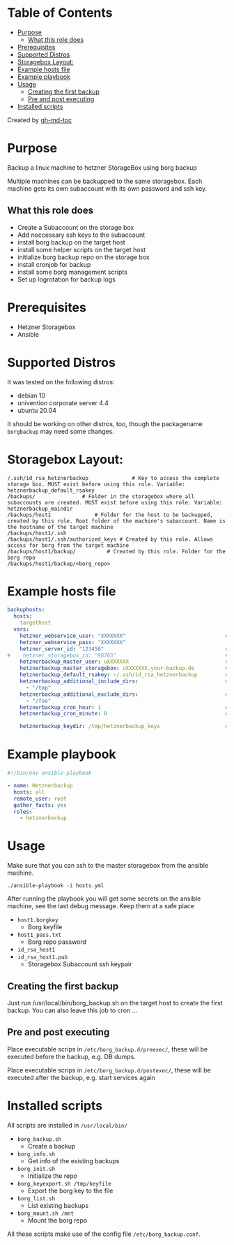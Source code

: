 Table of Contents
=================

   * [Purpose](#purpose)
      * [What this role does](#what-this-role-does)
   * [Prerequisites](#prerequisites)
   * [Supported Distros](#supported-distros)
   * [Storagebox Layout:](#storagebox-layout)
   * [Example hosts file](#example-hosts-file)
   * [Example playbook](#example-playbook)
   * [Usage](#usage)
      * [Creating the first backup](#creating-the-first-backup)
      * [Pre and post executing](#pre-and-post-executing)
   * [Installed scripts](#installed-scripts)

Created by [gh-md-toc](https://github.com/ekalinin/github-markdown-toc)

# Purpose
Backup a linux machine to hetzner StorageBox using borg backup

Multiple machines can be backupped to the same storagebox. Each machine gets its own subaccount with its own password and ssh key.


## What this role does
* Create a Subaccount on the storage box
* Add neccessary ssh keys to the subaccount
* install borg backup on the target host
* install some helper scripts on the target host
* initialize borg backup repo on the storage box
* install cronjob for backup
* install some borg management scripts
* Set up logrotation for backup logs

# Prerequisites

* Hetzner Storagebox
* Ansible

# Supported Distros

It was tested on the following distros:
* debian 10
* univention corporate server 4.4
* ubuntu 20.04

It should be working on other distros, too, though the packagename `borgbackup` may need some changes.


# Storagebox Layout:

```
/.ssh/id_rsa_hetznerbackup              # Key to access the complete storage box. MUST exist before using this role. Variable: hetznerbackup_default_rsakey
/backups/				# Folder in the storagebox where all subaccounts are created. MUST exist before using this role. Variable: hetznerbackup_maindir
/backups/host1				# Folder for the host to be backupped, created by this role. Root folder of the machine's subaccount. Name is the hostname of the target machine
/backups/host1/.ssh                     
/backups/host1/.ssh/authorized_keys	# Created by this role. Allows access for borg from the target machine
/backups/host1/backup/			# Created by this role. Folder for the borg repo
/backups/host1/backup/<borg_repo>

```

# Example hosts file

```yaml
backuphosts:
  hosts:
    targethost
  vars:
    hetzner_webservice_user: "XXXXXXX"                                # Get from hetzner robot -> Settings -> Webservice user
    hetzner_webservice_pass: "XXXXXXX"
    hetzner_server_id: "123456"                                       # Get from hetzner robot -> Server. e.g. EX41S #123456
#    hetzner_storagebox_id: "98765"                                   # Optional, will be fetched automatically from the server ID
    hetznerbackup_master_user: uXXXXXXX                               # User of the main storagebox, usually someting like u123456
    hetznerbackup_master_storagebox: uXXXXXXX.your-backup.de          # Storagebox Hostname, usually the masterusername.your-backup.de
    hetznerbackup_default_rsakey: ~/.ssh/id_rsa_hetznerbackup         # Default rsa key for accessing the storagebox
    hetznerbackup_additional_include_dirs:                            # List of additional dirs to be backupped
      - "/tmp"
    hetznerbackup_additional_exclude_dirs:                            # List of additional dirs NOT to be backupped
      - "/foo"
    hetznerbackup_cron_hour: 1                                        # Hour for the backup cronjob
    hetznerbackup_cron_minute: 0                                      # Minute for the backup cronjob

    hetznerbackup_keydir: /tmp/hetznerbackup_keys                     # Directory on the admin host for secrets storage
```

# Example playbook


```yaml
#!/bin/env ansible-playbook

- name: Hetznerbackup
  hosts: all
  remote_user: root
  gather_facts: yes
  roles:
    - hetznerbackup

```

# Usage

Make sure that you can ssh to the master storagebox from the ansible machine. 

```
./ansible-playbook -i hosts.yml 
```

After running the playbook you will get some secrets on the ansible machine, see the last debug message. Keep them at a safe place

* ```host1.borgkey```
  * Borg keyfile
* ```host1_pass.txt```
  * Borg repo password
* ```id_rsa_host1```
* ```id_rsa_host1.pub```
  * Storagebox Subaccount ssh keypair

## Creating the first backup

Just run /usr/local/bin/borg_backup.sh on the target host to create the first backup. You can also leave this job to cron ...

## Pre and post executing 

Place executable scrips in ```/etc/borg_backup.d/preexec/```, these will be executed before the backup, e.g. DB dumps.

Place executable scrips in ```/etc/borg_backup.d/postexec/```, these will be executed after the backup, e.g. start services again


# Installed scripts

All scripts are installed in ```/usr/local/bin/```

* ```borg_backup.sh```
  * Create a backup
* ```borg_info.sh```
  * Get info of the existing backups
* ```borg_init.sh```
  * Initialize the repo
* ```borg_keyexport.sh /tmp/keyfile```
  * Export the borg key to the file
* ```borg_list.sh```
  * List existing backups
* ```borg_mount.sh /mnt```
  * Mount the borg repo 

All these scripts make use of the config file ```/etc/borg_backup.conf```. 

